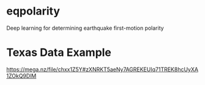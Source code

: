 # eqpolarity
Deep learning for determining earthquake first-motion polarity

# Texas Data Example
https://mega.nz/file/chxx1Z5Y#zXNRKT5aeNy7AGREKEUIq71TREK8hcUyXA1ZOkQ9DlM
